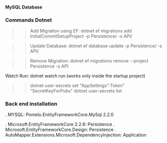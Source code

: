 ﻿#### MySQL Database


### Commands Dotnet

>> Add Migration using EF: dotnet ef migrations add InitialCommitSetupProject -p Persistence/ -s API/


>> Update Database: dotnet ef database update -p Persistence/ -s API/

>> Remove Migration: dotnet ef migrations remove --project Persistence -s API

Watch Run: dotnet watch run (works only inside the startup project)


>> dotnet user-secrets set "AppSettings":Token" "SecretKeyForPubs"
>> dotnet user-secrets list


### Back end installation



. MYSQL: Pomelo.EntityFrameworkCore.MySql 2.2.0

. Microsoft.EntityFrameworkCore 2.2.6: Persistence
. Microsoft.EntityFrameworkCore.Design: Persistence
. AutoMapper.Extensions.Microsoft.DependencyInjection: Application



